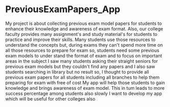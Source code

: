 # PreviousExamPapers_App
My project is about collecting previous exam model papers for students to enhance their knowledge and awareness
of exam format. Also, our college faculty provides many assignment's and study material's for students to practice
and improve their skills. Many students use those resources to understand the concepts but, during exams they can't
spend more time on all those resources to prepare for exam so, students need some previous exam models to under
stand the format of exam and to focus on important areas in the subject I saw many students asking their straight
seniors for previous exam models but they couldn't find any papers and I also saw students searching in library
but no result so, I thought to provide all previous exam papers for all students including all branches to help them
preparing for exam with free of cost My app will help those students to gain knowledge and brings awareness of
exam model. This in tum leads to more success percentage among students also slowly I want to develop my app
which will be useful for other colleges also
